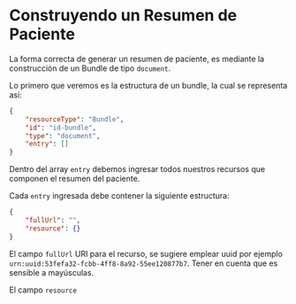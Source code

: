 # Construyendo un Resumen de Paciente

La forma correcta de generar un resumen de paciente, es mediante la construcción de un Bundle de tipo `document`.

Lo primero que veremos es la estructura de un bundle, la cual se representa así:

```json
{
    "resourceType": "Bundle",
    "id": "id-bundle",
    "type": "document",
    "entry": []
}
```

Dentro del array `entry` debemos ingresar todos nuestros recursos que componen el resumen del paciente.

Cada `entry` ingresada debe contener la siguiente estructura:

```json
{
    "fullUrl": "",
    "resource": {}
}
```

El campo `fullUrl` URI para el recurso, se sugiere emplear uuid por ejemplo `urn:uuid:53fefa32-fcbb-4ff8-8a92-55ee120877b7`. Tener en cuenta que es sensible a mayúsculas.

El campo `resource` 